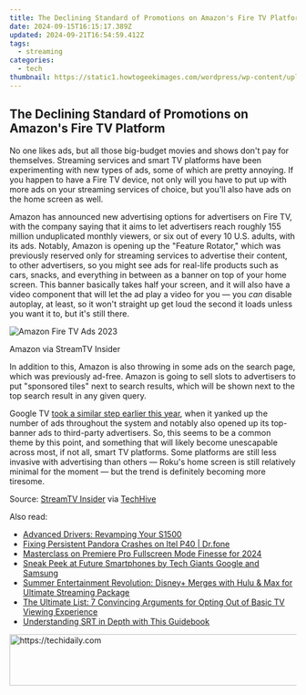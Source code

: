 ```yaml
---
title: The Declining Standard of Promotions on Amazon's Fire TV Platform
date: 2024-09-15T16:15:17.389Z
updated: 2024-09-21T16:54:59.412Z
tags:
  - streaming
categories:
  - tech
thumbnail: https://static1.howtogeekimages.com/wordpress/wp-content/uploads/2023/10/52567799489_3a2368a422_o.jpg
---
```


## The Declining Standard of Promotions on Amazon's Fire TV Platform

No one likes ads, but all those big-budget movies and shows don't pay for themselves. Streaming services and smart TV platforms have been experimenting with new types of ads, some of which are pretty annoying. If you happen to have a Fire TV device, not only will you have to put up with more ads on your streaming services of choice, but you'll also have ads on the home screen as well.

 Amazon has announced new advertising options for advertisers on Fire TV, with the company saying that it aims to let advertisers reach roughly 155 million unduplicated monthly viewers, or six out of every 10 U.S. adults, with its ads. Notably, Amazon is opening up the "Feature Rotator," which was previously reserved only for streaming services to advertise their content, to other advertisers, so you might see ads for real-life products such as cars, snacks, and everything in between as a banner on top of your home screen. This banner basically takes half your screen, and it will also have a video component that will let the ad play a video for you — you _can_ disable autoplay, at least, so it won't straight up get loud the second it loads unless you want it to, but it's still there.

![Amazon Fire TV Ads 2023](https://static1.howtogeekimages.com/wordpress/wp-content/uploads/2023/11/amazon-fire-tv-ads-2023.jpg) 

Amazon via StreamTV Insider

 In addition to this, Amazon is also throwing in some ads on the search page, which was previously ad-free. Amazon is going to sell slots to advertisers to put "sponsored tiles" next to search results, which will be shown next to the top search result in any given query.

 Google TV [took a similar step earlier this year](https://easy-unlock-android.techidaily.com/in-2024-rootjunky-apk-to-bypass-google-frp-lock-for-realme-narzo-n55-by-drfone-android/), when it yanked up the number of ads throughout the system and notably also opened up its top-banner ads to third-party advertisers. So, this seems to be a common theme by this point, and something that will likely become unescapable across most, if not all, smart TV platforms. Some platforms are still less invasive with advertising than others — Roku's home screen is still relatively minimal for the moment — but the trend is definitely becoming more tiresome.

 Source: [StreamTV Insider](https://www.streamtvinsider.com/advertising/amazon-fire-tv-intros-new-options-advertisers-including-contextual-sponsored-tiles) via [TechHive](https://www.techhive.com/article/2123287/fire-tv-banner-ads-are-about-to-get-worse.html)

<ins class="adsbygoogle"
     style="display:block"
     data-ad-format="autorelaxed"
     data-ad-client="ca-pub-7571918770474297"
     data-ad-slot="1223367746"></ins>

<ins class="adsbygoogle"
     style="display:block"
     data-ad-client="ca-pub-7571918770474297"
     data-ad-slot="8358498916"
     data-ad-format="auto"
     data-full-width-responsive="true"></ins>

<span class="atpl-alsoreadstyle">Also read:</span>
<div><ul>
<li><a href="https://driver-install.techidaily.com/advanced-drivers-revamping-your-s1500/"><u>Advanced Drivers: Revamping Your S1500</u></a></li>
<li><a href="https://howto.techidaily.com/fixing-persistent-pandora-crashes-on-itel-p40-drfone-by-drfone-fix-android-problems-fix-android-problems/"><u>Fixing Persistent Pandora Crashes on Itel P40 | Dr.fone</u></a></li>
<li><a href="https://some-skills.techidaily.com/masterclass-on-premiere-pro-fullscreen-mode-finesse-for-2024/"><u>Masterclass on Premiere Pro Fullscreen Mode Finesse for 2024</u></a></li>
<li><a href="https://media-tips.techidaily.com/sneak-peek-at-future-smartphones-by-tech-giants-google-and-samsung/"><u>Sneak Peek at Future Smartphones by Tech Giants Google and Samsung</u></a></li>
<li><a href="https://media-tips.techidaily.com/summer-entertainment-revolution-disneyplus-merges-with-hulu-and-max-for-ultimate-streaming-package/"><u>Summer Entertainment Revolution: Disney+ Merges with Hulu & Max for Ultimate Streaming Package</u></a></li>
<li><a href="https://media-tips.techidaily.com/the-ultimate-list-7-convincing-arguments-for-opting-out-of-basic-tv-viewing-experience/"><u>The Ultimate List: 7 Convincing Arguments for Opting Out of Basic TV Viewing Experience</u></a></li>
<li><a href="https://extra-tips.techidaily.com/understanding-srt-in-depth-with-this-guidebook/"><u>Understanding SRT in Depth with This Guidebook</u></a></li>
</ul></div>

<!-- affiliate ads begin -->
<a href="https://unicoeye.pxf.io/c/5597632/2134221/18498" target="_top" id="2134221">
  <img src="//a.impactradius-go.com/display-ad/18498-2134221" border="0" alt="https://techidaily.com" width="728" height="90"/>
</a>
<img height="0" width="0" src="https://unicoeye.pxf.io/i/5597632/2134221/18498" style="position:absolute;visibility:hidden;" border="0" />
<!-- affiliate ads end -->

